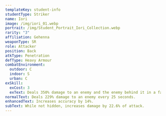 ```yaml
---
templateKey: student-info
studentType: Striker
name: Iori
image: /img/iori_01.webp
portrait: /img/Student_Portrait_Iori_Collection.webp
rarity: "3"
affiliation: Gehenna
weaponType: SR
role: Attacker
position: Back
atkType: Penetration
defType: Heavy Armour
combatEnvironment:
  outdoor: C
  indoor: S
  urban: C
exSkill:
  exCost: 3
  exText: Deals 350% damage to an enemy and the enemy behind it in a fan-shape.
normalText: Deals 229% damage to an enemy every 25 seconds.
enhancedText: Increases accuracy by 14%.
subText: While not hidden, increases damage by 22.6% of attack.
---
```

